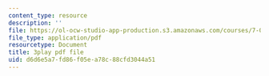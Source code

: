 ```yaml
---
content_type: resource
description: ''
file: https://ol-ocw-studio-app-production.s3.amazonaws.com/courses/7-012-introduction-to-biology-fall-2004/d6d6e5a7fd86f05ea78c88cfd3044a51_ztgHcRV1zI0.pdf
file_type: application/pdf
resourcetype: Document
title: 3play pdf file
uid: d6d6e5a7-fd86-f05e-a78c-88cfd3044a51
---
```

